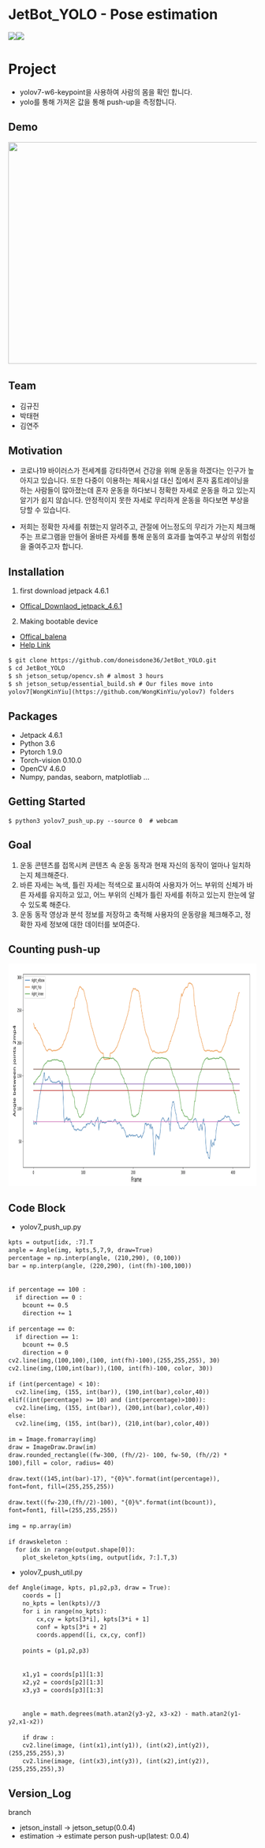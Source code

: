 # JetBot_YOLO - Pose estimation
<img src="https://img.shields.io/badge/Jetson Nano-76B900?style=for-the-badge&logo=nvidia&logoColor=white"><img src="https://img.shields.io/badge/python-3776AB?style=for-the-badge&logo=python&logoColor=white">

# Project
 - yolov7-w6-keypoint을 사용하여 사람의 몸을 확인 합니다.
 - yolo를 통해 가져온 값을 통해 push-up을 측정합니다.
 
## Demo
<img src="./demo.gif" width="800" height="450"/>

## Team

- 김규진
- 박태현
- 김연주


## Motivation
- 코로나19 바이러스가 전세계를 강타하면서 건강을 위해 운동을 하겠다는 인구가 높아지고 있습니다. 또한 다중이 이용하는 체육시설 대신 집에서 혼자 홈트레이닝을 하는 사람들이 많아졌는데 혼자 운동을 하다보니 정확한 자세로 운동을 하고 있는지 알기가 쉽지 않습니다. 안정적이지 못한 자세로 무리하게 운동을 하다보면 부상을 당할 수 있습니다.  


- 저희는 정확한 자세를 취했는지 알려주고, 관절에 어느정도의 무리가 가는지 체크해주는 프로그램을 만들어 올바른 자세를 통해 운동의 효과를 높여주고 부상의 위험성을 줄여주고자 합니다.



## Installation
1. first download jetpack 4.6.1
 - [Offical_Downlaod_jetpack_4.6.1](https://developer.nvidia.com/embedded/l4t/r32_release_v7.1/jp_4.6.1_b110_sd_card/jeston_nano/jetson-nano-jp461-sd-card-image.zip)
2. Making bootable device 
 - [Offical_balena](https://www.balena.io/etcher/)
 - [Help Link](https://www.balena.io/blog/getting-started-with-the-nvidia-jetson-nano-using-balena/) 

```
$ git clone https://github.com/doneisdone36/JetBot_YOLO.git
$ cd JetBot_YOLO  
$ sh jetson_setup/opencv.sh # almost 3 hours
$ sh jetson_setup/essential_build.sh # Our files move into yolov7[WongKinYiu](https://github.com/WongKinYiu/yolov7) folders

```

## Packages
 - Jetpack 4.6.1
 - Python 3.6
 - Pytorch 1.9.0
 - Torch-vision 0.10.0
 - OpenCV 4.6.0
 - Numpy, pandas, seaborn, matplotliab ...

## Getting Started
```
$ python3 yolov7_push_up.py --source 0  # webcam
```

## Goal
1. 운동 콘텐츠를 접목시켜 콘텐츠 속 운동 동작과 현재 자신의 동작이 얼마나 일치하는지 체크해준다.
2. 바른 자세는 녹색, 틀린 자세는 적색으로 표시하여 사용자가 어느 부위의 신체가 바른 자세를 유지하고 있고, 어느 부위의 신체가 틀린 자세를 취하고 있는지 한눈에 알 수 있도록 해준다.
3. 운동 동작 영상과 분석 정보를 저장하고 축적해 사용자의 운동량을 체크해주고, 정확한 자세 정보에 대한 데이터를 보여준다.

## Counting push-up
<img src="./push_up_analysis.png" width="800" height="450"/>

## Code Block
 - yolov7_push_up.py
```
kpts = output[idx, :7].T
angle = Angle(img, kpts,5,7,9, draw=True)
percentage = np.interp(angle, (210,290), (0,100))
bar = np.interp(angle, (220,290), (int(fh)-100,100))
                        
                        
if percentage == 100 :
  if direction == 0 :
    bcount += 0.5
    direction += 1
                                
if percentage == 0:
  if direction == 1:
    bcount += 0.5
    direction = 0
cv2.line(img,(100,100),(100, int(fh)-100),(255,255,255), 30)
cv2.line(img,(100,int(bar)),(100, int(fh)-100, color, 30))
                        
if (int(percentage) < 10):
  cv2.line(img, (155, int(bar)), (190,int(bar),color,40))
elif((int(percentage) >= 10) and (int(percentage)>100)):
  cv2.line(img, (155, int(bar)), (200,int(bar),color,40))
else:
  cv2.line(img, (155, int(bar)), (210,int(bar),color,40))
                            
im = Image.fromarray(img)
draw = ImageDraw.Draw(im)
draw.rounded_rectangle((fw-300, (fh//2)- 100, fw-50, (fh//2) * 100),fill = color, radius= 40)

draw.text((145,int(bar)-17), "{0}%".format(int(percentage)), font=font, fill=(255,255,255))
            
draw.text((fw-230,(fh//2)-100), "{0}%".format(int(bcount)), font=font1, fill=(255,255,255))

img = np.array(im)
                    
if drawskeleton : 
  for idx in range(output.shape[0]):
    plot_skeleton_kpts(img, output[idx, 7:].T,3)
```
 - yolov7_push_util.py
```
def Angle(image, kpts, p1,p2,p3, draw = True):
    coords = []
    no_kpts = len(kpts)//3
    for i in range(no_kpts):
        cx,cy = kpts[3*i], kpts[3*i + 1]
        conf = kpts[3*i + 2]
        coords.append([i, cx,cy, conf])
        
    points = (p1,p2,p3)

    
    x1,y1 = coords[p1][1:3]
    x2,y2 = coords[p2][1:3]
    x3,y3 = coords[p3][1:3]
    
    
    angle = math.degrees(math.atan2(y3-y2, x3-x2) - math.atan2(y1-y2,x1-x2))
    
    if draw : 
    cv2.line(image, (int(x1),int(y1)), (int(x2),int(y2)),(255,255,255),3)
    cv2.line(image, (int(x3),int(y3)), (int(x2),int(y2)),(255,255,255),3)
```

## Version_Log
branch
 - jetson_install -> jetson_setup(0.0.4)
 - estimation -> estimate person push-up(latest: 0.0.4)

